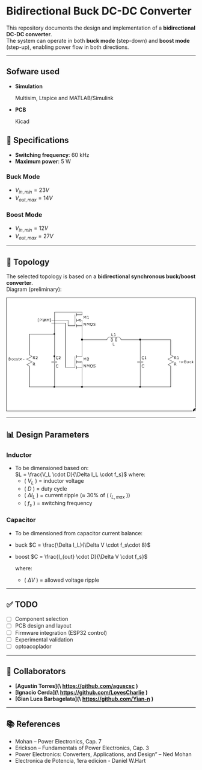 # Bidirectional Buck DC-DC Converter

This repository documents the design and implementation of a **bidirectional DC-DC converter**.  
The system can operate in both **buck mode** (step-down) and **boost mode** (step-up), enabling power flow in both directions.  

---
## Sofware used
- **Simulation**
  
   Multisim, Ltspice and MATLAB/Simulink
- **PCB**
  
   Kicad
## 📐 Specifications
- **Switching frequency**: 60 kHz  
- **Maximum power**: 5 W  

### Buck Mode
- $V_{in, min} = 23V$  
- $V_{out, max} = 14V$  

### Boost Mode
- $V_{in, min} = 12V$  
- $V_{out, max} = 27V$  

---

## 🔌 Topology
The selected topology is based on a **bidirectional synchronous buck/boost converter**.  
Diagram (preliminary):  

![Topology](pics/topology.png)

---

## 📊 Design Parameters
### Inductor
- To be dimensioned based on:  
 $L = \frac{V_L \cdot D}{\Delta I_L \cdot f_s}$
  where:
  - \( $V_L$ \) = inductor voltage  
  - \( $D$ \) = duty cycle  
  - \( $\Delta I_L$ \) = current ripple (≈ $30$% of \( $I_{L,max}$ \))  
  - \( $f_s$ \) = switching frequency  

### Capacitor
- To be dimensioned from capacitor current balance:
- buck
  $C = \frac{\Delta I_L}{\Delta V \cdot f_s\cdot 8}$
- boost
  $C = \frac{I_{out} \cdot D}{\Delta V \cdot f_s}$
  
  where:
  - \( $\Delta V$ \) = allowed voltage ripple  

---

## ✅ TODO 
- [ ] Component selection  
- [ ] PCB design and layout  
- [ ] Firmware integration (ESP32 control)  
- [ ] Experimental validation
- [ ] optoacoplador

---

## 👥 Collaborators
- **[Agustín Torres](\ https://github.com/aguscsc \)**  
- **[Ignacio Cerda](\ https://github.com/LovesCharlie \)**  
- **[Gian Luca Barbagelata](\ https://github.com/Yian-n \)**  

---

## 📚 References
-   Mohan – Power Electronics, Cap. 7
-   Erickson – Fundamentals of Power Electronics, Cap. 3
-   Power Electronics: Converters, Applications, and Design” – Ned Mohan
-   Electronica de Potencia, 1era edicion - Daniel W.Hart
